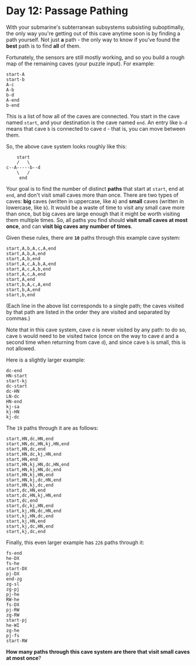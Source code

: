 # Day 12: Passage Pathing
With your submarine's subterranean subsystems subsisting suboptimally, the only way you're getting out of this cave 
anytime soon is by finding a path yourself. Not just **a** path - the only way to know if you've found the **best** path 
is to find **all** of them.

Fortunately, the sensors are still mostly working, and so you build a rough map of the remaining caves (your puzzle 
input). For example:
```
start-A
start-b
A-c
A-b
b-d
A-end
b-end
```
This is a list of how all of the caves are connected. You start in the cave named `start`, and your destination is the 
cave named `end`. An entry like `b-d` means that cave `b` is connected to cave `d` - that is, you can move between them.

So, the above cave system looks roughly like this:
```
    start
    /   \
c--A-----b--d
    \   /
     end
```
Your goal is to find the number of distinct **paths** that start at `start`, end at `end`, and don't visit small caves 
more than once. There are two types of caves: **big** caves (written in uppercase, like `A`) and **small** caves 
(written in lowercase, like `b`). It would be a waste of time to visit any small cave more than once, but big caves are 
large enough that it might be worth visiting them multiple times. So, all paths you find should **visit small caves at 
most once**, and can **visit big caves any number of times**.

Given these rules, there are **`10`** paths through this example cave system:
```
start,A,b,A,c,A,end
start,A,b,A,end
start,A,b,end
start,A,c,A,b,A,end
start,A,c,A,b,end
start,A,c,A,end
start,A,end
start,b,A,c,A,end
start,b,A,end
start,b,end
```
(Each line in the above list corresponds to a single path; the caves visited by that path are listed in the order they 
are visited and separated by commas.)

Note that in this cave system, cave `d` is never visited by any path: to do so, cave `b` would need to be visited twice 
(once on the way to cave `d` and a second time when returning from cave `d`), and since cave `b` is small, this is not 
allowed.

Here is a slightly larger example:
```
dc-end
HN-start
start-kj
dc-start
dc-HN
LN-dc
HN-end
kj-sa
kj-HN
kj-dc
```
The `19` paths through it are as follows:
```
start,HN,dc,HN,end
start,HN,dc,HN,kj,HN,end
start,HN,dc,end
start,HN,dc,kj,HN,end
start,HN,end
start,HN,kj,HN,dc,HN,end
start,HN,kj,HN,dc,end
start,HN,kj,HN,end
start,HN,kj,dc,HN,end
start,HN,kj,dc,end
start,dc,HN,end
start,dc,HN,kj,HN,end
start,dc,end
start,dc,kj,HN,end
start,kj,HN,dc,HN,end
start,kj,HN,dc,end
start,kj,HN,end
start,kj,dc,HN,end
start,kj,dc,end
```
Finally, this even larger example has `226` paths through it:
```
fs-end
he-DX
fs-he
start-DX
pj-DX
end-zg
zg-sl
zg-pj
pj-he
RW-he
fs-DX
pj-RW
zg-RW
start-pj
he-WI
zg-he
pj-fs
start-RW
```
**How many paths through this cave system are there that visit small caves at most once**?
